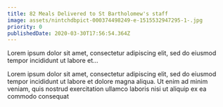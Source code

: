 ```yaml
---
title: 82 Meals Delivered to St Bartholomew's staff
image: assets/nintchdbpict-000374498249-e-1515532947295-1-.jpg
priority: 0
publishedDate: 2020-03-30T17:56:54.364Z
---
```

Lorem ipsum dolor sit amet, consectetur adipiscing elit, sed do eiusmod tempor incididunt ut labore et…

Lorem ipsum dolor sit amet, consectetur adipiscing elit, sed do eiusmod tempor incididunt ut labore et dolore magna aliqua. Ut enim ad minim veniam, quis nostrud exercitation ullamco laboris nisi ut aliquip ex ea commodo consequat